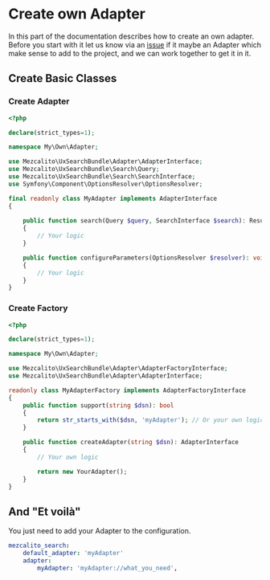 # Create own Adapter

In this part of the documentation describes how to create an own adapter. Before you start with it let us know via an [issue](https://github.com/mezcalito/ux-search/issues) if it maybe an Adapter which make sense to add to the project, and we can work together to get it in it.

## Create Basic Classes

### Create Adapter

```php
<?php

declare(strict_types=1);

namespace My\Own\Adapter;

use Mezcalito\UxSearchBundle\Adapter\AdapterInterface;
use Mezcalito\UxSearchBundle\Search\Query;
use Mezcalito\UxSearchBundle\Search\SearchInterface;
use Symfony\Component\OptionsResolver\OptionsResolver;

final readonly class MyAdapter implements AdapterInterface
{
    
    public function search(Query $query, SearchInterface $search): ResultSet
    {
        // Your logic
    }

    public function configureParameters(OptionsResolver $resolver): void
    {
        // Your logic
    }
}
```

### Create Factory

```php
<?php

declare(strict_types=1);

namespace My\Own\Adapter;

use Mezcalito\UxSearchBundle\Adapter\AdapterFactoryInterface;
use Mezcalito\UxSearchBundle\Adapter\AdapterInterface;

readonly class MyAdapterFactory implements AdapterFactoryInterface
{
    public function support(string $dsn): bool
    {
        return str_starts_with($dsn, 'myAdapter'); // Or your own logic
    }

    public function createAdapter(string $dsn): AdapterInterface
    {
        // Your own logic

        return new YourAdapter();
    }
}
```

## And "Et voilà"

You just need to add your Adapter to the configuration. 

```yaml
mezcalito_search:
    default_adapter: 'myAdapter'
    adapter:
        myAdapter: 'myAdapter://what_you_need',
```


